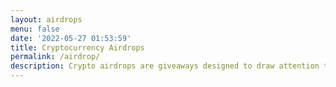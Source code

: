 ```yaml
---
layout: airdrops
menu: false
date: '2022-05-27 01:53:59'
title: Cryptocurrency Airdrops
permalink: /airdrop/
description: Crypto airdrops are giveaways designed to draw attention to new tokens. Investors are attracted via the airdrops or rewarded for their loyalty. Anyone who enjoys a Crypto Airdrop can look forward to some free coins. 
---
```

